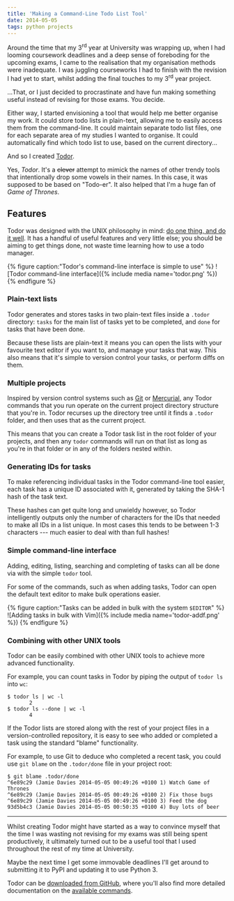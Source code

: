 ```yaml
---
title: 'Making a Command-Line Todo List Tool'
date: 2014-05-05
tags: python projects
---
```


Around the time that my 3<sup>rd</sup> year at University was wrapping up, when I had looming coursework deadlines and a deep sense of foreboding for the upcoming exams, I came to the realisation that my organisation methods were inadequate. I was juggling courseworks I had to finish with the revision I had yet to start, whilst adding the final touches to my 3<sup>rd</sup> year project.

...That, or I just decided to procrastinate and have fun making something useful instead of revising for those exams. You decide.

Either way, I started envisioning a tool that would help me better organise my work. It could store todo lists in plain-text, allowing me to easily access them from the command-line. It could maintain separate todo list files, one for each separate area of my studies I wanted to organise. It could automatically find which todo list to use, based on the current directory...

And so I created [Todor](https://github.com/daviesjamie/todor).

Yes, *Todor*. It's a ~~clever~~ attempt to mimick the names of other trendy tools that intentionally drop some vowels in their names. In this case, it was supposed to be based on "Todo-er". It also helped that I'm a huge fan of *Game of Thrones*.

## Features

Todor was designed with the UNIX philosophy in mind: [do one thing, and do it well](https://en.wikipedia.org/wiki/Unix_philosophy#Do_One_Thing_and_Do_It_Well). It has a handful of useful features and very little else; you should be aiming to get things done, not waste time learning how to use a todo manager.

{% figure caption:"Todor's command-line interface is simple to use" %}
![Todor command-line interface]({% include media name='todor.png' %})
{% endfigure %}

### Plain-text lists

Todor generates and stores tasks in two plain-text files inside a `.todor` directory: `tasks` for the main list of tasks yet to be completed, and `done` for tasks that have been done.

Because these lists are plain-text it means you can open the lists with your favourite text editor if you want to, and manage your tasks that way. This also means that it's simple to version control your tasks, or perform diffs on them.

### Multiple projects

Inspired by version control systems such as [Git](https://git-scm.com/) or [Mercurial](https://www.mercurial-scm.org/), any Todor commands that you run operate on the current project directory structure that you're in. Todor recurses up the directory tree until it finds a `.todor` folder, and then uses that as the current project.

This means that you can create a Todor task list in the root folder of your projects, and then any `todor` commands will run on that list as long as you're in that folder or in any of the folders nested within.

### Generating IDs for tasks

To make referencing individual tasks in the Todor command-line tool easier, each task has a unique ID associated with it, generated by taking the SHA-<span class="lnums">1</span> hash of the task text.

These hashes can get quite long and unwieldy however, so Todor intelligently outputs only the number of characters for the IDs that needed to make all IDs in a list unique. In most cases this tends to be between 1-3 characters --- much easier to deal with than full hashes!

### Simple command-line interface

Adding, editing, listing, searching and completing of tasks can all be done via with the simple `todor` tool.

For some of the commands, such as when adding tasks, Todor can open the default text editor to make bulk operations easier.

{% figure caption:"Tasks can be added in bulk with the system `$EDITOR`" %}
![Adding tasks in bulk with Vim]({% include media name='todor-addf.png' %})
{% endfigure %}

### Combining with other UNIX tools

Todor can be easily combined with other UNIX tools to achieve more advanced functionality.

For example, you can count tasks in Todor by piping the output of `todor ls` into `wc`:

```
$ todor ls | wc -l
       2
$ todor ls --done | wc -l
       4
```

If the Todor lists are stored along with the rest of your project files in a version-controlled repository, it is easy to see who added or completed a task using the standard "blame" functionality.

For example, to use Git to deduce who completed a recent task, you could use `git blame` on the `.todor/done` file in your project root:

```
$ git blame .todor/done
^6e89c29 (Jamie Davies 2014-05-05 00:49:26 +0100 1) Watch Game of Thrones
^6e89c29 (Jamie Davies 2014-05-05 00:49:26 +0100 2) Fix those bugs
^6e89c29 (Jamie Davies 2014-05-05 00:49:26 +0100 3) Feed the dog
93d5b4c3 (Jamie Davies 2014-05-05 00:50:35 +0100 4) Buy lots of beer
```

* * *

Whilst creating Todor might have started as a way to convince myself that the time I was wasting not revising for my exams was still being spent productively, it ultimately turned out to be a useful tool that I used throughout the rest of my time at University.

Maybe the next time I get some immovable deadlines I'll get around to submitting it to PyPI and updating it to use Python 3.

Todor can be [downloaded from GitHub](https://github.com/daviesjamie/todor), where you'll also find more detailed documentation on the [available commands](https://github.com/daviesjamie/todor#usage).
